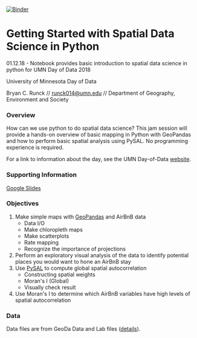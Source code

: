 [![Binder](https://mybinder.org/badge.svg)](https://mybinder.org/v2/gh/runck014/day-of-data/master?filepath=getting-started-spatial-data.ipynb)

# Getting Started with Spatial Data Science in Python
01.12.18 - Notebook provides basic introduction to spatial data science in python for UMN Day of Data 2018

University of Minnesota Day of Data

Bryan C. Runck // runck014@umn.edu // Department of Geography, Environment and Society

### Overview 

How can we use python to do spatial data science? This jam session will provide a hands-on overview of basic mapping in Python with GeoPandas and how to perform basic spatial analysis using PySAL. No programming experience is required.


For a link to information about the day, see the UMN Day-of-Data [website](https://sites.google.com/umn.edu/umndayofdata2018/).

### Supporting Information
[Google Slides](https://docs.google.com/presentation/d/1_RuL1EHp7sOn5yLnCuBqRWW8eGo-Z8YemyEzjS2KpXU/edit?usp=sharing)

### Objectives
1. Make simple maps with [GeoPandas](http://geopandas.org) and AirBnB data
    - Data I/O
    - Make chloropleth maps
    - Make scatterplots
    - Rate mapping
    - Recognize the importance of projections
2. Perform an exploratory visual analysis of the data to identify potential places you would want to hone an AirBnB stay
3. Use [PySAL](http://pysal.readthedocs.io/en/latest/) to compute global spatial autocorrelation 
    - Constructing spatial weights
    - Moran's I (Global)
    - Visually check result
4. Use Moran's I to determine which AirBnB variables have high levels of spatial autocorrelation

### Data
Data files are from GeoDa Data and Lab files ([details](https://geodacenter.github.io/data-and-lab//airbnb_Chicago-2015/)).
